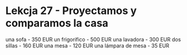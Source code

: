# Lekcja 27 - Proyectamos y comparamos la casa

una sofa - 350 EUR
un frigorifico - 500 EUR
una lavadora - 300 EUR
dos sillas - 160 EUR
una mesa - 120 EUR
una lámpara de mesa - 35 EUR
